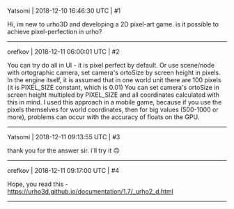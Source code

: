 Yatsomi | 2018-12-10 16:46:30 UTC | #1

Hi, im new to urho3D and developing a 2D pixel-art game. is it possible to achieve pixel-perfection in urho?

-------------------------

orefkov | 2018-12-11 06:00:01 UTC | #2

You can try do all in UI - it is pixel perfect by default.
Or use scene/node with ortographic camera, set camera's ortoSize by screen height in pixels.
In the engine itself, it is assumed that in one world unit there are 100 pixels (it is PIXEL_SIZE constant, which is 0.01)
You can set camera's ortoSize in screen height multipled by  PIXEL_SIZE and all coordinates calculated with this in mind. I used this approach in a mobile game, because if you use the pixels themselves for world coordinates, then for big values (500-1000 or more), problems can occur with the accuracy of floats on the GPU.

-------------------------

Yatsomi | 2018-12-11 09:13:55 UTC | #3

thank you for the answer sir. i'll try it :upside_down_face:

-------------------------

orefkov | 2018-12-11 09:17:00 UTC | #4

Hope, you read this - https://urho3d.github.io/documentation/1.7/_urho2_d.html

-------------------------

